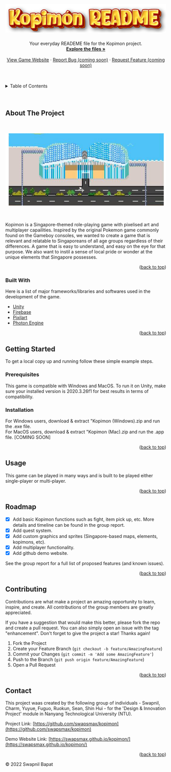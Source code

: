 <div id="top"></div>



<!-- PROJECT LOGO -->
<br />
<div align="center">
  <a href="https://github.com/swapsmax/kopimon">
    <img src="images/kopimon_readme.png" alt="Logo">
  </a>

  <h3 align="center"></h3>

  <p align="center">
    Your everyday READEME file for the Kopimon project.
    <br />
    <a href="https://github.com/swapsmax/kopimon/tree/main/projectfiles"><strong>Explore the files »</strong></a>
    <br />
    <br />
    <a href="https://swapsmax.github.io/kopimon/">View Game Website</a>
    ·
    <a href="https://github.com/swapsmax/kopimon">Report Bug (coming soon)</a>
    ·
    <a href="https://github.com/swapsmax/kopimon">Request Feature (coming soon)</a>
  </p>
</div>

<br />
<br />


<!-- TABLE OF CONTENTS -->
<details>
  <summary>Table of Contents</summary>
  <ol>
    <li>
      <a href="#about-the-project">About The Project</a>
      <ul>
        <li><a href="#built-with">Built With</a></li>
      </ul>
    </li>
    <li>
      <a href="#getting-started">Getting Started</a>
      <ul>
        <li><a href="#prerequisites">Prerequisites</a></li>
        <li><a href="#installation">Installation</a></li>
      </ul>
    </li>
    <li><a href="#usage">Usage</a></li>
    <li><a href="#roadmap">Roadmap</a></li>
    <li><a href="#contributing">Contributing</a></li>
    <li><a href="#contact">Contact</a></li>
  </ol>
</details>

<br />
<br />


<!-- ABOUT THE PROJECT -->
## About The Project

<br />
<br />

<div align="center">
  <img src="images/esplanade_scene.png" alt="Esplanade Scene" >
</div>

<br />
<br />

Kopimon is a Singapore-themed role-playing game with pixelised art and multiplayer capailities. Inspired by the original Pokemon game commonly found on the Gameboy consoles, we wanted to create a game that is relevant and relatable to Singaporeans of all age groups regardless of their differences. A game that is easy to understand, and easy on the eye for that purpose. We also want to instil a sense of local pride or wonder at the unique elements that Singapore possesses.

<p align="right">(<a href="#top">back to top</a>)</p>



### Built With

Here is a list of major frameworks/libraries and softwares used in the development of the game.

* [Unity](https://unity.com/)
* [Firebase](https://firebase.google.com/)
* [Pixilart](https://pixilart.com/)
* [Photon Engine](https://www.photonengine.com/)


<p align="right">(<a href="#top">back to top</a>)</p>



<!-- GETTING STARTED -->
## Getting Started

To get a local copy up and running follow these simple example steps.

### Prerequisites

This game is compatible with Windows and MacOS. 
To run it on Unity, make sure your installed version is 2020.3.26f1 for best results in terms of compatibility.

### Installation

For Windows users, download & extract "Kopimon (Windows).zip and run the .exe file.<br />
For MacOS users, download & extract "Kopimon (Mac).zip and run the .app file. [COMING SOON]

<p align="right">(<a href="#top">back to top</a>)</p>



<!-- USAGE EXAMPLES -->
## Usage

This game can be played in many ways and is built to be played either single-player or multi-player.

<p align="right">(<a href="#top">back to top</a>)</p>



<!-- ROADMAP -->
## Roadmap

- [x] Add basic Kopimon functions such as fight, item pick up, etc. More details and timeline can be found in the group report.
- [x] Add quest system.
- [x] Add custom graphics and sprites (Singapore-based maps, elements, kopimons, etc).
- [x] Add multiplayer functionality.
- [x] Add github demo website.

See the group report for a full list of proposed features (and known issues).

<p align="right">(<a href="#top">back to top</a>)</p>



<!-- CONTRIBUTING -->
## Contributing

Contributions are what make a project an amazing opportunity to learn, inspire, and create. All contributions of the group members are greatly appreciated.

If you have a suggestion that would make this better, please fork the repo and create a pull request. You can also simply open an issue with the tag "enhancement".
Don't forget to give the project a star! Thanks again!

1. Fork the Project
2. Create your Feature Branch (`git checkout -b feature/AmazingFeature`)
3. Commit your Changes (`git commit -m 'Add some AmazingFeature'`)
4. Push to the Branch (`git push origin feature/AmazingFeature`)
5. Open a Pull Request

<p align="right">(<a href="#top">back to top</a>)</p>




<!-- CONTACT -->
## Contact

This project waas created by the following group of individuals - Swapnil, Charm, Yuyue, Fuguo, Ruokun, Sean, Shin Hui - for the 'Design & Innovation Project' module in Nanyang Technological University (NTU).

Project Link: [https://github.com/swapsmax/kopimon](https://github.com/swapsmax/kopimon)

Demo Website Link: [https://swapsmax.github.io/kopimon/](https://swapsmax.github.io/kopimon/)

<p align="right">(<a href="#top">back to top</a>)</p>



<!-- MARKDOWN LINKS & IMAGES -->
[product-screenshot]: images/screenshot.png

© 2022 Swapnil Bapat

